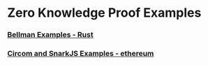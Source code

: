 # Zero Knowledge Proof Examples

### [Bellman Examples - Rust](./bellman/README.md)

### [Circom and SnarkJS Examples - ethereum](./ethereum/README.md)